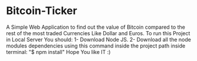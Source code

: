 # Bitcoin-Ticker
A Simple Web Application to find out the value of Bitcoin compared to the rest of the most traded Currencies Like Dollar and Euros.
To run this Project in Local Server You should:
1- Download Node JS.
2- Download all the node modules dependencies using this command inside the project path inside terminal:
"$ npm install"
Hope You like IT :)
